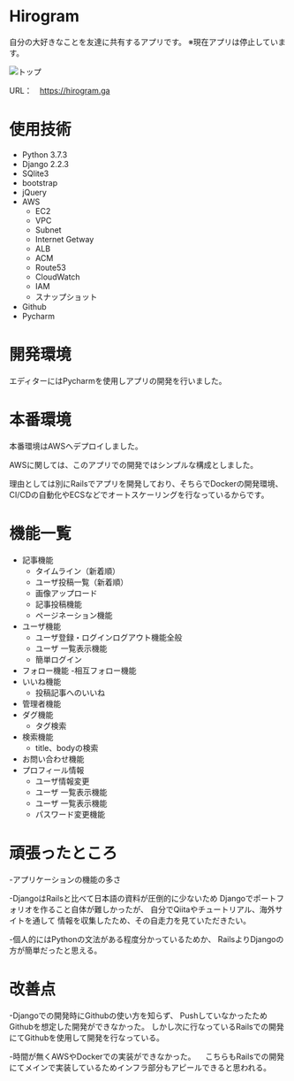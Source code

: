 # Hirogram
自分の大好きなことを友達に共有するアプリです。
※現在アプリは停止しています。

<img alt="トップ" src="https://user-images.githubusercontent.com/36604680/68087603-e4e2d380-fe9a-11e9-8c5d-7fa915fbf1c8.png" />


URL：　https://hirogram.ga

# 使用技術

- Python 3.7.3
- Django 2.2.3
- SQlite3
- bootstrap
- jQuery
- AWS
  - EC2
  - VPC
  - Subnet
  - Internet Getway
  - ALB
  - ACM
  - Route53
  - CloudWatch
  - IAM
  - スナップショット
- Github
- Pycharm

# 開発環境
エディターにはPycharmを使用しアプリの開発を行いました。

# 本番環境
本番環境はAWSへデプロイしました。

AWSに関しては、このアプリでの開発ではシンプルな構成としました。

理由としては別にRailsでアプリを開発しており、そちらでDockerの開発環境、
CI/CDの自動化やECSなどでオートスケーリングを行なっているからです。

# 機能一覧
- 記事機能
  - タイムライン（新着順）
  - ユーザ投稿一覧（新着順）
  - 画像アップロード
  - 記事投稿機能
  - ページネーション機能
- ユーザ機能
  - ユーザ登録・ログインログアウト機能全般
  - ユーザ 一覧表示機能
  - 簡単ログイン
- フォロー機能
  -相互フォロー機能
- いいね機能
  - 投稿記事へのいいね
- 管理者機能
- ダグ機能
  - タグ検索
- 検索機能
  - title、bodyの検索
- お問い合わせ機能
- プロフィール情報
  - ユーザ情報変更
  - ユーザ 一覧表示機能
  - ユーザ 一覧表示機能
  - パスワード変更機能

# 頑張ったところ
 -アプリケーションの機能の多さ
 
 -DjangoはRailsと比べて日本語の資料が圧倒的に少ないため
  Djangoでポートフォリオを作ること自体が難しかったが、
  自分でQiitaやチュートリアル、海外サイトを通して
  情報を収集したため、その自走力を見ていただきたい。

-個人的にはPythonの文法がある程度分かっているためか、
 RailsよりDjangoの方が簡単だったと思える。

# 改善点
-Djangoでの開発時にGithubの使い方を知らず、
 PushしていなかったためGithubを想定した開発ができなかった。
 しかし次に行なっているRailsでの開発にてGithubを使用して開発を行なっている。

-時間が無くAWSやDockerでの実装ができなかった。
　こちらもRailsでの開発にてメインで実装しているためインフラ部分もアピールできると思われる。
 



